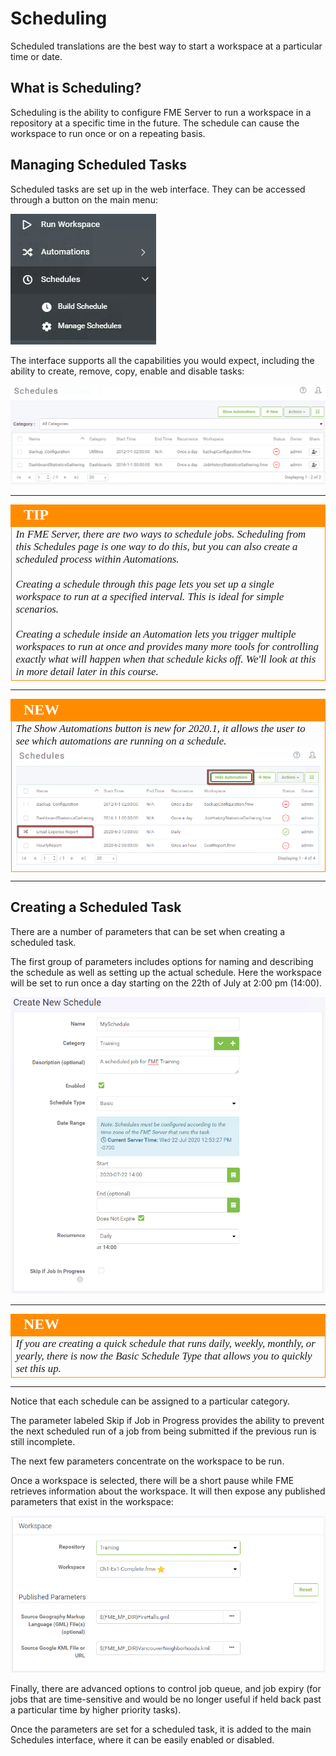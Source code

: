 # Scheduling

Scheduled translations are the best way to start a workspace at a particular time or date.

## What is Scheduling? ##

Scheduling is the ability to configure FME Server to run a workspace in a repository at a specific time in the future. The schedule can cause the workspace to run once or on a repeating basis.

## Managing Scheduled Tasks ##

Scheduled tasks are set up in the web interface. They can be accessed through a button on the main menu:

![](./Images/Img1.040.SchedulingMenu.png)

The interface supports all the capabilities you would expect, including the ability to create, remove, copy,  enable and disable tasks:

![](./Images/Img1.041.SchedulingInterface.png)

---

<!--Tip Section-->

<table style="border-spacing: 0px">
<tr>
<td style="vertical-align:middle;background-color:darkorange;border: 2px solid darkorange">
<i class="fa fa-bolt fa-lg fa-pull-left fa-fw" style="color:white;padding-right: 12px;vertical-align:text-top"></i>
<span style="color:white;font-size:x-large;font-weight: bold;font-family:serif">TIP</span>
</td>
</tr>

<tr>
<td style="border: 1px solid darkorange">
<span style="font-family:serif; font-style:italic; font-size:larger">
In FME Server, there are two ways to schedule jobs. Scheduling from this Schedules page is one way to do this, but you can also create a scheduled process within Automations.
<br><br>Creating a schedule through this page lets you set up a single workspace to run at a specified interval. This is ideal for simple scenarios.
<br><br>Creating a schedule inside an Automation lets you trigger multiple workspaces to run at once and provides many more tools for controlling exactly what will happen when that schedule kicks off. We'll look at this in more detail later in this course.
</span>
</td>
</tr>
</table>


---
<!--New Section-->

<table style="border-spacing: 0px">
<tr>
<td style="vertical-align:middle;background-color:darkorange;border: 2px solid darkorange">
<i class="fa fa-bolt fa-lg fa-pull-left fa-fw" style="color:white;padding-right: 12px;vertical-align:text-top"></i>
<span style="color:white;font-size:x-large;font-weight: bold;font-family:serif">NEW</span>
</td>
</tr>

<tr>
<td style="border: 1px solid darkorange">
<span style="font-family:serif; font-style:italic; font-size:larger">
The Show Automations button is new for 2020.1, it allows the user to see which automations are running on a schedule.
<br><img src="./Images/Img1.042.AutomationSchedules.png">
</span>
</td>
</tr>
</table>

---

## Creating a Scheduled Task ##

There are a number of parameters that can be set when creating a scheduled task.

The first group of parameters includes options for naming and describing the schedule as well as setting up the actual schedule. Here the workspace will be set to run once a day starting on the 22th of July at 2:00 pm (14:00).

![](./Images/Img1.043.SchedulingNewGeneral.png)

---

<!--New Section-->

<table style="border-spacing: 0px">
<tr>
<td style="vertical-align:middle;background-color:darkorange;border: 2px solid darkorange">
<i class="fa fa-bolt fa-lg fa-pull-left fa-fw" style="color:white;padding-right: 12px;vertical-align:text-top"></i>
<span style="color:white;font-size:x-large;font-weight: bold;font-family:serif">NEW</span>
</td>
</tr>

<tr>
<td style="border: 1px solid darkorange">
<span style="font-family:serif; font-style:italic; font-size:larger">
If you are creating a quick schedule that runs daily, weekly, monthly, or yearly, there is now the Basic Schedule Type that allows you to quickly set this up.
</span>
</td>
</tr>
</table>

---

Notice that each schedule can be assigned to a particular category.

The parameter labeled Skip if Job in Progress provides the ability to prevent the next scheduled run of a job from being submitted if the previous run is still incomplete.

The next few parameters concentrate on the workspace to be run.

Once a workspace is selected, there will be a short pause while FME retrieves information about the workspace. It will then expose any published parameters that exist in the workspace:

![](./Images/Img1.044.SchedulingNewWorkspace.png)

Finally, there are advanced options to control job queue, and job expiry (for jobs that are time-sensitive and would be no longer useful if held back past a particular time by higher priority tasks).

Once the parameters are set for a scheduled task, it is added to the main Schedules interface, where it can be easily enabled or disabled.
